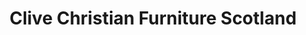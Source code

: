 ---
title: "Clive Christian Furniture Scotland"
url: /glasgow/clive-christian-furniture-scotland/
shop: interior decoration
---